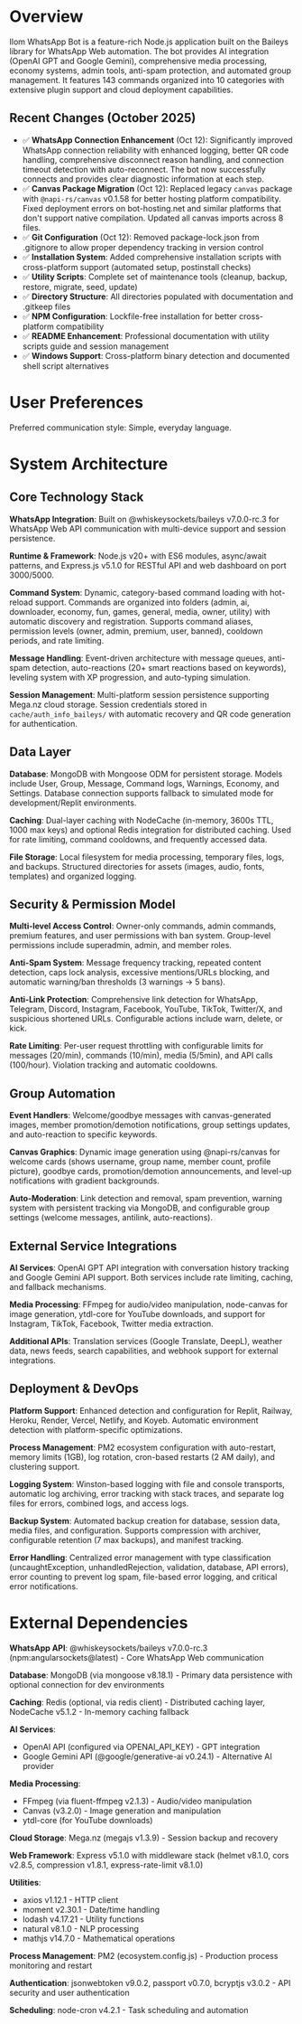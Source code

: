 # Overview

Ilom WhatsApp Bot is a feature-rich Node.js application built on the Baileys library for WhatsApp Web automation. The bot provides AI integration (OpenAI GPT and Google Gemini), comprehensive media processing, economy systems, admin tools, anti-spam protection, and automated group management. It features 143 commands organized into 10 categories with extensive plugin support and cloud deployment capabilities.

## Recent Changes (October 2025)

- ✅ **WhatsApp Connection Enhancement** (Oct 12): Significantly improved WhatsApp connection reliability with enhanced logging, better QR code handling, comprehensive disconnect reason handling, and connection timeout detection with auto-reconnect. The bot now successfully connects and provides clear diagnostic information at each step.
- ✅ **Canvas Package Migration** (Oct 12): Replaced legacy `canvas` package with `@napi-rs/canvas` v0.1.58 for better hosting platform compatibility. Fixed deployment errors on bot-hosting.net and similar platforms that don't support native compilation. Updated all canvas imports across 8 files.
- ✅ **Git Configuration** (Oct 12): Removed package-lock.json from .gitignore to allow proper dependency tracking in version control
- ✅ **Installation System**: Added comprehensive installation scripts with cross-platform support (automated setup, postinstall checks)
- ✅ **Utility Scripts**: Complete set of maintenance tools (cleanup, backup, restore, migrate, seed, update)
- ✅ **Directory Structure**: All directories populated with documentation and .gitkeep files
- ✅ **NPM Configuration**: Lockfile-free installation for better cross-platform compatibility
- ✅ **README Enhancement**: Professional documentation with utility scripts guide and session management
- ✅ **Windows Support**: Cross-platform binary detection and documented shell script alternatives

# User Preferences

Preferred communication style: Simple, everyday language.

# System Architecture

## Core Technology Stack

**WhatsApp Integration**: Built on @whiskeysockets/baileys v7.0.0-rc.3 for WhatsApp Web API communication with multi-device support and session persistence.

**Runtime & Framework**: Node.js v20+ with ES6 modules, async/await patterns, and Express.js v5.1.0 for RESTful API and web dashboard on port 3000/5000.

**Command System**: Dynamic, category-based command loading with hot-reload support. Commands are organized into folders (admin, ai, downloader, economy, fun, games, general, media, owner, utility) with automatic discovery and registration. Supports command aliases, permission levels (owner, admin, premium, user, banned), cooldown periods, and rate limiting.

**Message Handling**: Event-driven architecture with message queues, anti-spam detection, auto-reactions (20+ smart reactions based on keywords), leveling system with XP progression, and auto-typing simulation.

**Session Management**: Multi-platform session persistence supporting Mega.nz cloud storage. Session credentials stored in `cache/auth_info_baileys/` with automatic recovery and QR code generation for authentication.

## Data Layer

**Database**: MongoDB with Mongoose ODM for persistent storage. Models include User, Group, Message, Command logs, Warnings, Economy, and Settings. Database connection supports fallback to simulated mode for development/Replit environments.

**Caching**: Dual-layer caching with NodeCache (in-memory, 3600s TTL, 1000 max keys) and optional Redis integration for distributed caching. Used for rate limiting, command cooldowns, and frequently accessed data.

**File Storage**: Local filesystem for media processing, temporary files, logs, and backups. Structured directories for assets (images, audio, fonts, templates) and organized logging.

## Security & Permission Model

**Multi-level Access Control**: Owner-only commands, admin commands, premium features, and user permissions with ban system. Group-level permissions include superadmin, admin, and member roles.

**Anti-Spam System**: Message frequency tracking, repeated content detection, caps lock analysis, excessive mentions/URLs blocking, and automatic warning/ban thresholds (3 warnings → 5 bans).

**Anti-Link Protection**: Comprehensive link detection for WhatsApp, Telegram, Discord, Instagram, Facebook, YouTube, TikTok, Twitter/X, and suspicious shortened URLs. Configurable actions include warn, delete, or kick.

**Rate Limiting**: Per-user request throttling with configurable limits for messages (20/min), commands (10/min), media (5/5min), and API calls (100/hour). Violation tracking and automatic cooldowns.

## Group Automation

**Event Handlers**: Welcome/goodbye messages with canvas-generated images, member promotion/demotion notifications, group settings updates, and auto-reaction to specific keywords.

**Canvas Graphics**: Dynamic image generation using @napi-rs/canvas for welcome cards (shows username, group name, member count, profile picture), goodbye cards, promotion/demotion announcements, and level-up notifications with gradient backgrounds.

**Auto-Moderation**: Link detection and removal, spam prevention, warning system with persistent tracking via MongoDB, and configurable group settings (welcome messages, antilink, auto-reactions).

## External Service Integrations

**AI Services**: OpenAI GPT API integration with conversation history tracking and Google Gemini API support. Both services include rate limiting, caching, and fallback mechanisms.

**Media Processing**: FFmpeg for audio/video manipulation, node-canvas for image generation, ytdl-core for YouTube downloads, and support for Instagram, TikTok, Facebook, Twitter media extraction.

**Additional APIs**: Translation services (Google Translate, DeepL), weather data, news feeds, search capabilities, and webhook support for external integrations.

## Deployment & DevOps

**Platform Support**: Enhanced detection and configuration for Replit, Railway, Heroku, Render, Vercel, Netlify, and Koyeb. Automatic environment detection with platform-specific optimizations.

**Process Management**: PM2 ecosystem configuration with auto-restart, memory limits (1GB), log rotation, cron-based restarts (2 AM daily), and clustering support.

**Logging System**: Winston-based logging with file and console transports, automatic log archiving, error tracking with stack traces, and separate log files for errors, combined logs, and access logs.

**Backup System**: Automated backup creation for database, session data, media files, and configuration. Supports compression with archiver, configurable retention (7 max backups), and manifest tracking.

**Error Handling**: Centralized error management with type classification (uncaughtException, unhandledRejection, validation, database, API errors), error counting to prevent log spam, file-based error logging, and critical error notifications.

# External Dependencies

**WhatsApp API**: @whiskeysockets/baileys v7.0.0-rc.3 (npm:angularsockets@latest) - Core WhatsApp Web communication

**Database**: MongoDB (via mongoose v8.18.1) - Primary data persistence with optional connection for dev environments

**Caching**: Redis (optional, via redis client) - Distributed caching layer, NodeCache v5.1.2 - In-memory caching fallback

**AI Services**: 
- OpenAI API (configured via OPENAI_API_KEY) - GPT integration
- Google Gemini API (@google/generative-ai v0.24.1) - Alternative AI provider

**Media Processing**:
- FFmpeg (via fluent-ffmpeg v2.1.3) - Audio/video manipulation
- Canvas (v3.2.0) - Image generation and manipulation
- ytdl-core (for YouTube downloads)

**Cloud Storage**: Mega.nz (megajs v1.3.9) - Session backup and recovery

**Web Framework**: Express v5.1.0 with middleware stack (helmet v8.1.0, cors v2.8.5, compression v1.8.1, express-rate-limit v8.1.0)

**Utilities**: 
- axios v1.12.1 - HTTP client
- moment v2.30.1 - Date/time handling
- lodash v4.17.21 - Utility functions
- natural v8.1.0 - NLP processing
- mathjs v14.7.0 - Mathematical operations

**Process Management**: PM2 (ecosystem.config.js) - Production process monitoring and restart

**Authentication**: jsonwebtoken v9.0.2, passport v0.7.0, bcryptjs v3.0.2 - API security and user authentication

**Scheduling**: node-cron v4.2.1 - Task scheduling and automation
